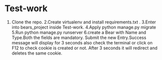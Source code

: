 # Test-work
1. Clone the repo.
2.Create virtualenv and install requirements.txt .
3.Enter into bears_project inside Test-work.
4.Apply python manage.py migrate
5.Run python manage.py runserver
6.create a Bear with Name and Type.Both the fields are mandatory.
Submit the new Entry.Success message will display for 3 seconds also check the terminal or click on F12 to check cookie
is created or not.
After 3 seconds it will redirect and deletes the same cookie.

